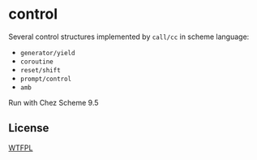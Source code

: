 # control
Several control structures implemented by `call/cc` in scheme language:

* `generator/yield`
* `coroutine`
* `reset/shift`
* `prompt/control`
* `amb`

Run with Chez Scheme 9.5

## License
[WTFPL](http://www.wtfpl.net/txt/copying)
